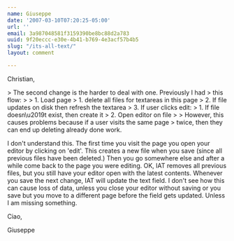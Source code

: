 ```yaml
---
name: Giuseppe
date: '2007-03-10T07:20:25-05:00'
url: ''
email: 3a987048581f3159390be8bc88d2a783
uuid: 9f20eccc-e30e-4b41-b769-4e3acf57b4b5
slug: "/its-all-text/"
layout: comment

---
```


Christian,

&gt; The second change is the harder to deal with one. Previously I had
&gt; this flow:
&gt; 
&gt;    1. Load page
&gt;          1. delete all files for textareas in this page
&gt;    2. If file updates on disk then refresh the textarea
&gt;    3. If user clicks edit:
&gt;          1. If file doesn\u2019t exist, then create it
&gt;          2. Open editor on file
&gt; 
&gt; However, this causes problems because if a user visits the same page
&gt; twice, then they can end up deleting already done work.

I don't understand this.  The first time you visit the page you open
your editor by clicking on 'edit'.  This creates a new file when you
save (since all previous files have been deleted.)  Then you go
somewhere else and after a while come back to the page you were
editing.  OK, IAT removes all previous files, but you still have your
editor open with the latest contents.  Whenever you save the next
change, IAT will update the text field.  I don't see how this can
cause loss of data, unless you close your editor without saving or you
save but you move to a different page before the field gets updated.
Unless I am missing something.

Ciao,

Giuseppe
